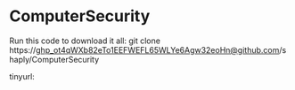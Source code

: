 # ComputerSecurity

Run this code to download it all: 
git clone https://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@github.com/shaply/ComputerSecurity

tinyurl: 
